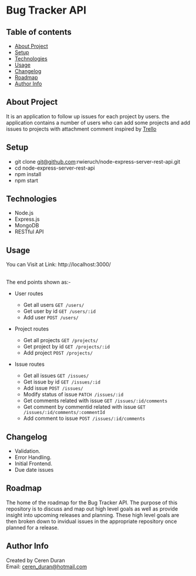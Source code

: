 # Bug Tracker API

## Table of contents

- [About Project](#about-project)
- [Setup](#setup)
- [Technologies](#technologies)
- [Usage](#usage)
- [Changelog](#changelog)
- [Roadmap](#roadmap)
- [Author Info](#author-info)

## About Project

It is an application to follow up issues for each project by users. the application contains a number of users who can add some projects and add issues to projects with attachment comment inspired by [Trello](https://trello.com/)

## Setup

- git clone git@github.com:rwieruch/node-express-server-rest-api.git
- cd node-express-server-rest-api
- npm install
- npm start

## Technologies

- Node.js
- Express.js
- MongoDB
- RESTful API

## Usage

You can Visit at Link: http://localhost:3000/ <br /><br />

The end points shown as:-

- User routes

  - Get all users `GET /users/`
  - Get user by id `GET /users/:id`
  - Add user `POST /users/`

- Project routes
  - Get all projects `GET /projects/`
  - Get project by id `GET /projects/:id`
  - Add project `POST /projects/`
- Issue routes
  - Get all issues `GET /issues/`
  - Get issue by id `GET /issues/:id`
  - Add issue `POST /issues/`
  - Modify status of issue `PATCH /issues/:id`
  - Get comments related with issue `GET /issues/:id/comments`
  - Get comment by commentid related with issue `GET /issues/:id/comments/:commentId`
  - Add comment to issue `POST /issues/:id/comments`

## Changelog

- Validation.
- Error Handling.
- Initial Frontend.
- Due date issues

## Roadmap

The home of the roadmap for the Bug Tracker API. The purpose of this repository is to discuss and map out high level goals as well as provide insight into upcoming releases and planning. These high level goals are then broken down to invidual issues in the appropriate repository once planned for a release.

## Author Info

Created by Ceren Duran <br />
Email: ceren_duran@hotmail.com
